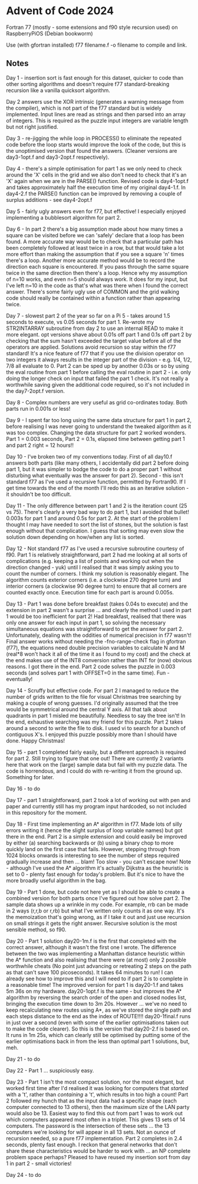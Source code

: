 # Advent of Code 2024

Fortran 77 (mostly - some extensions and f90 style recursion used) on RaspberryPiOS (Debian bookworm)

Use (with gfortran installed) f77 filename.f -o filename to compile and link.

## Notes

Day 1 - insertion sort is fast enough for this dataset, quicker to code than other sorting algorithms and doesn't require f77 standard-breaking recursion like a vanilla quicksort algorithm.

Day 2 answers use the XOR intrinsic (generates a warning message from the compiler), which is not part of the f77 standard but is widely implemented. Input lines are read as strings and then parsed into an array of integers. This is required as the puzzle input integers are variable length but not right justified.

Day 3 - re-jigging the while loop in PROCESS() to eliminate the repeated code before the loop starts would improve the look of the code, but this is the unoptimised version that found the answers. (Cleaner versions are day3-1opt.f and day3-2opt.f respectively).

Day 4 - there's a simple optimisation for part 1 as we only need to check around the 'X' cells in the grid and we also don't need to check that it's an 'X' again when we are in the PARSE() function. Revised code is day4-1opt.f and takes approximately half the execution time of my original day4-1.f. In day4-2.f the PARSE() function can be improved by removing a couple of surplus additions - see day4-2opt.f

Day 5 - fairly ugly answers even for f77, but effective! I especially enjoyed implementing a bubblesort algorithm for part 2.

Day 6 - In part 2 there's a big assumption made about how many times a square can be visited before we can 'safely' declare that a loop has been found. A more accurate way would be to check that a particular path has been completely followed at least twice in a row, but that would take a lot more effort than making the assumption that if you see a square 'n' times there's a loop. Another more accurate method would be to record the direction each square is encountered. If you pass through the same square twice in the same direction then there's a loop. Hence why my assumption of n=10 works, and even n=5 should always work. It does for my input, but I've left n=10 in the code as that's what was there when I found the correct answer. There's some fairly ugly use of COMMON and the grid walking code should really be contained within a function rather than appearing twice. 

Day 7 - slowest part 2 of the year so far on a Pi 5 - takes around 1.5 seconds to execute, vs 0.05 seconds for part 1. Re-wrote my STR2INTARRAY subroutine from day 2 to use an internal READ to make it more elegant. opt versions shave about 0.01s off part 1 and 0.1s off part 2 by checking that the sum hasn't exceeded the target value before all of the operators are applied. Solutions avoid recursion so stay within the f77 standard! It's a nice feature of f77 that if you use the division operator on two integers it always results in the integer part of the division - e.g. 1/4, 1/2, 7/8 all evaluate to 0. Part 2 can be sped up by another 0.03s or so by using the eval routine from part 1 before calling the eval routine in part 2 - i.e. only doing the longer check on input that failed the part 1 check. It's not really a worthwhile saving given the additional code required, so it's not included in the day7-2opt.f version.

Day 8 - Complex numbers are very useful as grid co-ordinates today. Both parts run in 0.001s or less!

Day 9 - I spent far too long using the same data structure for part 1 in part 2, before realising I was never going to understand the tweaked algorithm as it was too complex. Changing the data structure for part 2 worked wonders. Part 1 = 0.003 seconds, Part 2 = 0.1s, elapsed time between getting part 1 and part 2 right = 12 hours!!

Day 10 - I've broken two of my conventions today. First of all day10.f answers both parts (like many others, I accidentally did part 2 before doing part 1, but it was simpler to bodge the code to do a proper part 1 without disturbing what eventually was the answer for part 2). Second - this isn't standard f77 as I've used a recursive function, permitted by Fortran90. If I get time towards the end of the month I'll redo this as an iterative solution - it shouldn't be too difficult.

Day 11 - The only difference between part 1 and 2 is the iteration count (25 vs 75). There's clearly a very bad way to do part 1, but I avoided that bullet! 0.003s for part 1 and around 0.5s for part 2. At the start of the problem I thought I may have needed to sort the list of stones, but the solution is fast enough without that complication. I guess that sorting may even slow the solution down depending on how/when any list is sorted.

Day 12 - Not standard f77 as I've used a recursive subroutine courtesy of f90. Part 1 is relatively straightforward, part 2 had me looking at all sorts of complications (e.g. keeping a list of points and working out when the direction changed - yuk) until I realised that it was simply asking you to count the number of corners. I think my solution is reasonably elegant. The algorithm counts exterior corners (i.e. a clockwise 270 degree turn) and interior corners (a clockwise 90 degree turn) to ensure that all corners are counted exactly once. Execution time for each part is around 0.005s.

Day 13 - Part 1 was done before breakfast (takes 0.04s to execute) and the extension in part 2 wasn't a surprise ... and clearly the method I used in part 1 would be too inefficient for part 2! Had breakfast, realised that there was only one answer for each input in part 1, so solving the necessary simultaneous equations was straightforward to get the answer for part 2. Unfortunately, dealing with the oddities of numerical precision in f77 wasn't! Final answer works without needing the -fno-range-check flag in gfortran (f77), the equations need double precision variables to calculate N and M (real*8 won't hack it all of the time it as I found to my cost) and the check at the end makes use of the INT8 conversion rather than INT for (now) obvious reasons. I got there in the end. Part 2 code solves the puzzle in 0.003 seconds (and solves part 1 with OFFSET=0 in the same time). Fun - eventually!

Day 14 - Scruffy but effective code. For part 2 I managed to reduce the number of grids written to the file for visual Christmas tree searching by making a couple of wrong guesses. I'd originally assumed that the tree would be symmetrical around the central Y axis. All that talk about quadrants in part 1 misled me beautifully. Needless to say the tree isn't! In the end, exhaustive searching was my friend for this puzzle. Part 2 takes around a second to write the file to disk. I used vi to search for a bunch of contiguous X's. I enjoyed this puzzle possibly more than I should have done. Happy Christmas!

Day 15 - part 1 completed fairly easily, but a different approach is required for part 2. Still trying to figure that one out! There are currently 2 variants here that work on the (large) sample data but fail with my puzzle data. The code is horrendous, and I could do with re-writing it from the ground up. Something for later.

Day 16 - to do

Day 17 - part 1 straightforward, part 2 took a lot of working out with pen and paper and currently still has my program input hardcoded, so not included in this repository for the moment.

Day 18 - First time implementing an A* algorithm in f77. Made lots of silly errors writing it (hence the slight surplus of loop variable names) but got there in the end. Part 2 is a simple extension and could easily be improved by either (a) searching backwards or (b) using a binary chop to more quickly land on the first case that fails. However, stepping through from 1024 blocks onwards is interesting to see the number of steps required gradually increase and then ... blam! Too slow - you can't escape now! Note - although I've used the A* algorithm it's actually Dijkstra as the heuristic is set to 0 - plenty fast enough for today's problem. But it's nice to have the more broadly useful algorithm in the bag.

Day 19 - Part 1 done, but code not here yet as I should be able to create a combined version for both parts once I've figured out how solve part 2. The sample data shows up a wrinkle in my code. For example, rrb can be made in 2 ways (r,r,b or r,rb) but what I've written only counts it as one way. It's the memoization that's going wrong, as if I take it out and just use recursion on small strings it gets the right answer. Recursive solution is the most sensible method, so f90.

Day 20 - Part 1 solution day20-1m.f is the first that completed with the correct answer, although it wasn't the first one I wrote. The difference between the two was implementing a Manhattan distance heuristic within the A* function and also realising that there were (at most) only 2 possible worthwhile cheats (No point just advancing or retreating 2 steps on the path as that can't save 100 picoseconds). It takes 64 minutes to run! I can already see how to improve this and I will need to if part 2 is to complete in a reasonable time! The improved version for part 1 is day20-1.f and takes 5m 36s on my hardware. day20-1opt.f is the same - but improves the A* algorithm by reversing the search order of the open and closed nodes list, bringing the execution time down to 3m 20s. However ... we've no need to keep recalculating new routes using A*, as we've stored the single path and each steps distance to the end as the index of ROUTE!!!! day20-1final.f runs in just over a second (even with some of the earlier optimisations taken out to make the code clearer). So this is the version that day20-2.f is based on. It runs in 1m 25s, which can clearly still be optimised by putting some of the earlier optimisations back in from the less than optimal part 1 solutions, but, meh.

Day 21 - to do

Day 22 - Part 1 ... suspiciously easy.

Day 23 - Part 1 isn't the most compact solution, nor the most elegant, but worked first time after I'd realised it was looking for computers that *started* with a 't', rather than *containing* a 't', which results in too high a count! Part 2 followed my hunch that as the input data had a specific shape (each computer connected to 13 others), then the maximum size of the LAN party would also be 13. Easiest way to find this out from part 1 was to work out which computers appeared most often in a triplet. This gives 13 sets of 14 computers. The password is the intersection of these sets ... the 13 computers we're looking for will appear in all 13 sets. Not an ounce of recursion needed, so a pure f77 implementation. Part 2 completes in 2.4 seconds, plenty fast enough. I reckon that general networks that don't share these characteristics would be harder to work with ... an NP complete problem space perhaps? Pleased to have reused my insertion sort from day 1 in part 2 - small victories!

Day 24 - to do
